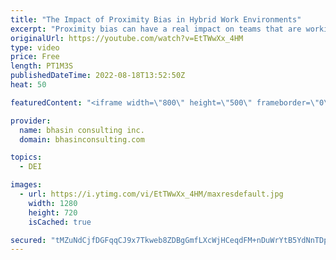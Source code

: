 ```yaml
---
title: "The Impact of Proximity Bias in Hybrid Work Environments"
excerpt: "Proximity bias can have a real impact on teams that are working in a hybrid way, as it can result in some team members being treated differently and receiving benefits over others. In this video, DEI expert and bci’s CEO Ritu Bhasin shares what proximity bias is and some of the ways it can impact hybrid"
originalUrl: https://youtube.com/watch?v=EtTWwXx_4HM
type: video
price: Free
length: PT1M3S
publishedDateTime: 2022-08-18T13:52:50Z
heat: 50

featuredContent: "<iframe width=\"800\" height=\"500\" frameborder=\"0\" src=\"https://www.youtube.com/embed/EtTWwXx_4HM\" allow=\"accelerometer; autoplay; encrypted-media; gyroscope; picture-in-picture\" allowfullscreen></iframe>"

provider:
  name: bhasin consulting inc.
  domain: bhasinconsulting.com

topics:
  - DEI

images:
  - url: https://i.ytimg.com/vi/EtTWwXx_4HM/maxresdefault.jpg
    width: 1280
    height: 720
    isCached: true

secured: "tMZuNdCjfDGFqqCJ9x7Tkweb8ZDBgGmfLXcWjHCeqdFM+nDuWrYtB5YdNnTDp1VQCPAPHIKizDKbsEBpZdeGYBYyT9kruV2V/e7wNnP+HcQ5vAPKj/Ez1fixfelembhl39agpMXTG33nVtavHGCylwZGLhu7stc3ooSnBoeJlnVkyVoxYpogcv86BtwcKUs65UX885fh8wsLKqp+c8H7G+wyC7mmXfFYPGULS/H9s5cIIbsWZWrr5Fy/prdePcfFNYAd7Gw3zO/IcF1AUuCdfJyWno0PL9BNaEXPi2QTAK886JBiEHd27sRRj9imgSeOYg2JhdyS/0+lIgxvev1MfLLMTUj5V6Kf/mPuM4jHuyPAJukKg3h9UKNEpFUVjNBx1yBLid4v7qryypFJ0+fYTw==;qt7v+KQbOUpt+kQlo15bwA=="
---
```


